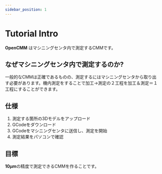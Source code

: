 ```yaml
---
sidebar_position: 1
---
```


# Tutorial Intro

**OpenCMM** はマシニングセンタ内で測定するCMMです。

## なぜマシニングセンタ内で測定するのか?

一般的なCMMは正確であるものの、測定するにはマシニングセンタから取り出す必要があります。機内測定をすることで加工→測定の２工程を加工＆測定＝１工程にすることができます。

## 仕様

1. 測定する箇所の3Dモデルをアップロード
2. GCodeをダウンロード
3. GCodeをマシニングセンタに送信し、測定を開始
4. 測定結果をパソコンで確認

## 目標

**10µm**の精度で測定できるCMMを作ることです。
